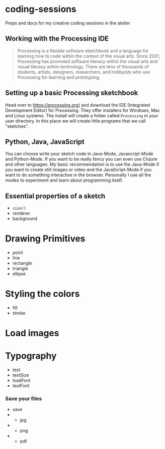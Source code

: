 # coding-sessions
Preps and docs for my creative coding sessions in the atelier

## Working with the Processing IDE
> Processing is a flexible software sketchbook and a language for learning how to code within the context of the visual arts. Since 2001, Processing has promoted software literacy within the visual arts and visual literacy within technology. There are tens of thousands of students, artists, designers, researchers, and hobbyists who use Processing for learning and prototyping.

## Setting up a basic Processing sketchbook 
Head over to https://processing.org/ and download the IDE (Integrated Development Editor) for Processing. They offer installers for Windows, Mac and Linux systems. The install will create a folder called ``Processing`` in your user directory. In this place we will create little programs that we call "sketches". 

## Python, Java, JavaScript
You can choose write your sketch code in Java-Mode, Javascript-Mode and Python-Mode. If you want to be really fancy you can even use Clojure and other languages. My basic recommendation is to use the Java-Mode if you want to create still images or video and the JavaScript-Mode if you want to do something interactive in the browser. Personally I use all the modes to experiment and learn about programming itself.

## Essential properties of a sketch
- ``size()``
- renderer
- background

# Drawing Primitives
- point
- line
- rectangle
- triangle
- ellipse

# Styling the colors
- fill 
- stroke

# Load images
# Typography
- text
- textSize
- loadFont
- textFont

### Save your files
- save
- - jpg 
- - png
- - pdf


